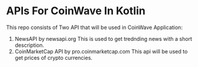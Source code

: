 # APIs For CoinWave In Kotlin
This repo consists of Two API that will be used in CoinWave Application:
1. NewsAPI by newsapi.org This is used to get trednding news with a short description. 
2. CoinMarketCap API by pro.coinmarketcap.com This api will be used to get prices of crypto currencies. 
